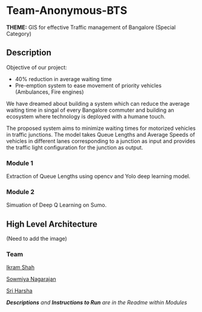# Team-Anonymous-BTS

**THEME:** GIS for effective Traffic management of Bangalore (Special Category)

## Description
Objective of our project:
- 40% reduction in average waiting time 
- Pre-emption system to ease movement of priority vehicles (Ambulances, Fire engines)

We have dreamed about building a system which can reduce the average waiting time in singal of every Bangalore commuter and building an ecosystem where technology is deployed with a humane touch.

The proposed system aims to minimize waiting times for motorized vehicles in traffic junctions. The model takes Queue Lengths and Average Speeds of vehicles in different lanes corresponding to a junction as input and provides the traffic light configuration for the junction as output.

### Module 1
Extraction of Queue Lengths using opencv and Yolo deep learning model. 

### Module 2 
Simuation of Deep Q Learning on Sumo.

## High Level Architecture
(Need to add the image)

### Team
[Ikram Shah](https://github.com/ikram-shah)

[Sowmiya Nagarajan](https://github.com/strangest-quark)

[Sri Harsha](https://github.com/muffyharsha)

***Descriptions** and **Instructions to Run** are in the Readme within Modules*
